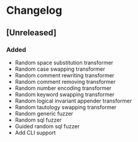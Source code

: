 # Changelog

## [Unreleased]
### Added
- Random space substitution transformer
- Random case swapping transformer
- Random comment rewriting transformer
- Random comment removing transformer
- Random number encoding transformer
- Random keyword swapping transformer
- Random logical invariant appender transformer
- Random tautology swapping transformer
- Random generic fuzzer
- Random sql fuzzer
- Guided random sql fuzzer
- Add CLI support
